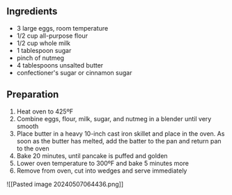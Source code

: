 ## Ingredients
- 3 large eggs, room temperature
- 1/2 cup all-purpose flour
- 1/2 cup whole milk
- 1 tablespoon sugar
- pinch of nutmeg
- 4 tablespoons unsalted butter
- confectioner's sugar or cinnamon sugar

## Preparation
1. Heat oven to 425ºF
2. Combine eggs, flour, milk, sugar, and nutmeg in a blender until very smooth
3. Place butter in a heavy 10-inch cast iron skillet and place in the oven. As soon as the butter has melted, add the batter to the pan and return pan to the oven
4. Bake 20 minutes, until pancake is puffed and golden
5. Lower oven temperature to 300ºF and bake 5 minutes more
6. Remove from oven, cut into wedges and serve immediately

![[Pasted image 20240507064436.png]]